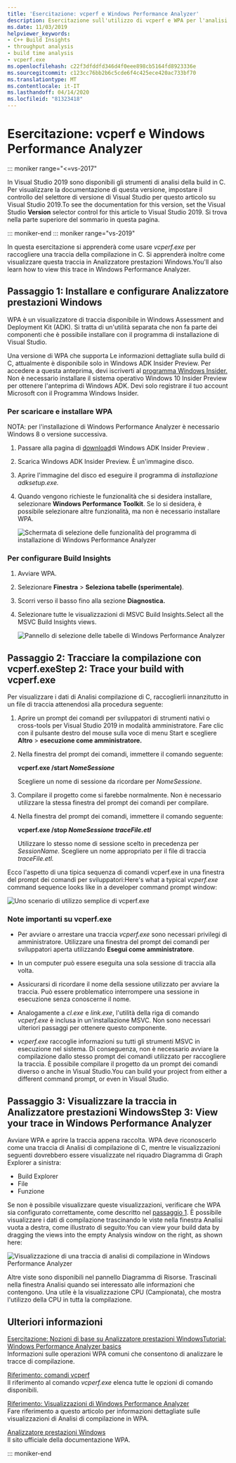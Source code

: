 ```yaml
---
title: 'Esercitazione: vcperf e Windows Performance Analyzer'
description: Esercitazione sull'utilizzo di vcperf e WPA per l'analisi delle tracce di compilazione in C.
ms.date: 11/03/2019
helpviewer_keywords:
- C++ Build Insights
- throughput analysis
- build time analysis
- vcperf.exe
ms.openlocfilehash: c22f3dfddfd346d4f0eee898cb5164fd8923336e
ms.sourcegitcommit: c123cc76bb2b6c5cde6f4c425ece420ac733bf70
ms.translationtype: MT
ms.contentlocale: it-IT
ms.lasthandoff: 04/14/2020
ms.locfileid: "81323418"
---
```

# <a name="tutorial-vcperf-and-windows-performance-analyzer"></a>Esercitazione: vcperf e Windows Performance Analyzer

::: moniker range="<=vs-2017"

In Visual Studio 2019 sono disponibili gli strumenti di analisi della build in C. Per visualizzare la documentazione di questa versione, impostare il controllo del selettore di versione di Visual Studio per questo articolo su Visual Studio 2019.To see the documentation for this version, set the Visual Studio **Version** selector control for this article to Visual Studio 2019. Si trova nella parte superiore del sommario in questa pagina.

::: moniker-end
::: moniker range="vs-2019"

In questa esercitazione si apprenderà come usare *vcperf.exe* per raccogliere una traccia della compilazione in C. Si apprenderà inoltre come visualizzare questa traccia in Analizzatore prestazioni Windows.You'll also learn how to view this trace in Windows Performance Analyzer.

## <a name="step-1-install-and-configure-windows-performance-analyzer"></a>Passaggio 1: Installare e configurare Analizzatore prestazioni Windows

WPA è un visualizzatore di traccia disponibile in Windows Assessment and Deployment Kit (ADK). Si tratta di un'utilità separata che non fa parte dei componenti che è possibile installare con il programma di installazione di Visual Studio.

Una versione di WPA che supporta Le informazioni dettagliate sulla build di C, attualmente è disponibile solo in Windows ADK Insider Preview. Per accedere a questa anteprima, devi iscriverti al [programma Windows Insider.](https://insider.windows.com) Non è necessario installare il sistema operativo Windows 10 Insider Preview per ottenere l'anteprima di Windows ADK. Devi solo registrare il tuo account Microsoft con il Programma Windows Insider.

### <a name="to-download-and-install-wpa"></a>Per scaricare e installare WPA

NOTA: per l'installazione di Windows Performance Analyzer è necessario Windows 8 o versione successiva.

1. Passare alla pagina di [download](https://www.microsoft.com/en-us/software-download/windowsinsiderpreviewADK)di Windows ADK Insider Preview .

1. Scarica Windows ADK Insider Preview. È un'immagine disco.

1. Aprire l'immagine del disco ed eseguire il programma di *installazione adksetup.exe.*

1. Quando vengono richieste le funzionalità che si desidera installare, selezionare **Windows Performance Toolkit**. Se lo si desidera, è possibile selezionare altre funzionalità, ma non è necessario installare WPA.

   ![Schermata di selezione delle funzionalità del programma di installazione di Windows Performance Analyzer](media/wpa-installation.png)

### <a name="to-configure-build-insights"></a><a name="configuration-steps"></a>Per configurare Build Insights

1. Avviare WPA.

1. Selezionare **Finestra** > **Seleziona tabelle (sperimentale)**.

1. Scorri verso il basso fino alla sezione **Diagnostica.**

1. Selezionare tutte le visualizzazioni di MSVC Build Insights.Select all the MSVC Build Insights views.

   ![Pannello di selezione delle tabelle di Windows Performance Analyzer](media/wpa-configuration.png)

## <a name="step-2-trace-your-build-with-vcperfexe"></a>Passaggio 2: Tracciare la compilazione con vcperf.exeStep 2: Trace your build with vcperf.exe

Per visualizzare i dati di Analisi compilazione di C, raccoglierli innanzitutto in un file di traccia attenendosi alla procedura seguente:

1. Aprire un prompt dei comandi per sviluppatori di strumenti nativi o cross-tools per Visual Studio 2019 in modalità amministratore. Fare clic con il pulsante destro del mouse sulla voce di menu Start e scegliere **Altro** > **esecuzione come amministratore.**

1. Nella finestra del prompt dei comandi, immettere il comando seguente:

   **vcperf.exe /start _NomeSessione_**

   Scegliere un nome di sessione da ricordare per *NomeSessione*.

1. Compilare il progetto come si farebbe normalmente. Non è necessario utilizzare la stessa finestra del prompt dei comandi per compilare.

1. Nella finestra del prompt dei comandi, immettere il comando seguente:

   **vcperf.exe /stop _NomeSessione_ _traceFile.etl_**

   Utilizzare lo stesso nome di sessione scelto in precedenza per *SessionName.* Scegliere un nome appropriato per il file di traccia *traceFile.etl.*

Ecco l'aspetto di una tipica sequenza di comandi vcperf.exe in una finestra del prompt dei comandi per sviluppatori:Here's what a typical *vcperf.exe* command sequence looks like in a developer command prompt window:

![Uno scenario di utilizzo semplice di vcperf.exe](media/vcperf-simple-usage.png)

### <a name="important-notes-about-vcperfexe"></a>Note importanti su vcperf.exe

- Per avviare o arrestare una traccia *vcperf.exe* sono necessari privilegi di amministratore. Utilizzare una finestra del prompt dei comandi per sviluppatori aperta utilizzando **Esegui come amministratore**.

- In un computer può essere eseguita una sola sessione di traccia alla volta.

- Assicurarsi di ricordare il nome della sessione utilizzato per avviare la traccia. Può essere problematico interrompere una sessione in esecuzione senza conoscerne il nome.

- Analogamente a *cl.exe* e *link.exe*, l'utilità della riga di comando *vcperf.exe* è inclusa in un'installazione MSVC. Non sono necessari ulteriori passaggi per ottenere questo componente.

- *vcperf.exe* raccoglie informazioni su tutti gli strumenti MSVC in esecuzione nel sistema. Di conseguenza, non è necessario avviare la compilazione dallo stesso prompt dei comandi utilizzato per raccogliere la traccia. È possibile compilare il progetto da un prompt dei comandi diverso o anche in Visual Studio.You can build your project from either a different command prompt, or even in Visual Studio.

## <a name="step-3-view-your-trace-in-windows-performance-analyzer"></a>Passaggio 3: Visualizzare la traccia in Analizzatore prestazioni WindowsStep 3: View your trace in Windows Performance Analyzer

Avviare WPA e aprire la traccia appena raccolta. WPA deve riconoscerlo come una traccia di Analisi di compilazione di C, mentre le visualizzazioni seguenti dovrebbero essere visualizzate nel riquadro Diagramma di Graph Explorer a sinistra:

- Build Explorer
- File
- Funzione

Se non è possibile visualizzare queste visualizzazioni, verificare che WPA sia configurato correttamente, come descritto nel [passaggio 1](#configuration-steps). È possibile visualizzare i dati di compilazione trascinando le viste nella finestra Analisi vuota a destra, come illustrato di seguito:You can view your build data by dragging the views into the empty Analysis window on the right, as shown here:

![Visualizzazione di una traccia di analisi di compilazione in Windows Performance Analyzer](media/wpa-viewing-trace.gif)

Altre viste sono disponibili nel pannello Diagramma di Risorse. Trascinali nella finestra Analisi quando sei interessato alle informazioni che contengono. Una utile è la visualizzazione CPU (Campionata), che mostra l'utilizzo della CPU in tutta la compilazione.

## <a name="more-information"></a>Ulteriori informazioni

[Esercitazione: Nozioni di base su Analizzatore prestazioni WindowsTutorial: Windows Performance Analyzer basics](wpa-basics.md)\
Informazioni sulle operazioni WPA comuni che consentono di analizzare le tracce di compilazione.

[Riferimento: comandi vcperf](/cpp/build-insights/reference/vcperf-commands)\
Il riferimento al comando *vcperf.exe* elenca tutte le opzioni di comando disponibili.

[Riferimento: Visualizzazioni di Windows Performance Analyzer](/cpp/build-insights/reference/wpa-views)\
Fare riferimento a questo articolo per informazioni dettagliate sulle visualizzazioni di Analisi di compilazione in WPA.

[Analizzatore prestazioni Windows](/windows-hardware/test/wpt/windows-performance-analyzer)\
Il sito ufficiale della documentazione WPA.

::: moniker-end
